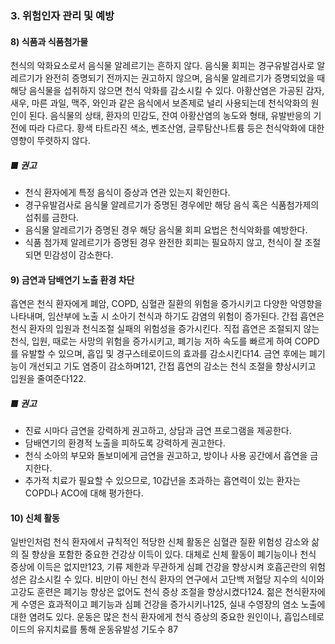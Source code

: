 ### 3. 위험인자 관리 및 예방
#### 8) 식품과 식품첨가물
천식의 악화요소로서 음식물 알레르기는 흔하지 않다. 음식물 회피는 경구유발검사로 알레르기가 완전히 증명되기 전까지는 권고하지 않으며, 음식물 알레르기가 증명되었을 때 해당 음식물을 섭취하지 않으면 천식 악화를 감소시킬 수 있다. 아황산염은 가공된 감자, 새우, 마른 과일, 맥주, 와인과 같은 음식에서 보존제로 널리 사용되는데 천식악화의 원인이 된다. 음식물의 상태, 환자의 민감도, 잔여 아황산염의 농도와 형태, 유발반응의 기전에 따라 다르다. 황색 타트라진 색소, 벤조산염, 글루탐산나트륨 등은 천식악화에 대한 영향이 뚜렷하지 않다.

##### ■ 권고
- 천식 환자에게 특정 음식이 증상과 연관 있는지 확인한다.
- 경구유발검사로 음식물 알레르기가 증명된 경우에만 해당 음식 혹은 식품첨가제의 섭취를 금한다.
- 음식물 알레르기가 증명된 경우 해당 음식물 회피 요법은 천식악화를 예방한다.
- 식품 첨가제 알레르기가 증명된 경우 완전한 회피는 필요하지 않고, 천식이 잘 조절되면 민감성이 감소한다.

#### 9) 금연과 담배연기 노출 환경 차단
흡연은 천식 환자에게 폐암, COPD, 심혈관 질환의 위험을 증가시키고 다양한 악영향을 나타내며, 임산부에 노출 시 소아기 천식과 하기도 감염의 위험이 증가된다. 간접 흡연은 천식 환자의 입원과 천식조절 실패의 위험성을 증가시킨다. 직접 흡연은 조절되지 않는 천식, 입원, 때로는 사망의 위험을 증가시키고, 폐기능 저하 속도를 빠르게 하여 COPD를 유발할 수 있으며, 흡입 및 경구스테로이드의 효과를 감소시킨다14. 금연 후에는 폐기능이 개선되고 기도 염증이 감소하며121, 간접 흡연의 감소는 천식 조절을 향상시키고 입원을 줄여준다122.

##### ■ 권고
- 진료 시마다 금연을 강력하게 권고하고, 상담과 금연 프로그램을 제공한다.
- 담배연기의 환경적 노출을 피하도록 강력하게 권고한다.
- 천식 소아의 부모와 돌보미에게 금연을 권고하고, 방이나 사용 공간에서 흡연을 금지한다.
- 추가적 치료가 필요할 수 있으므로, 10갑년을 초과하는 흡연력이 있는 환자는 COPD나 ACO에 대해 평가한다.

#### 10) 신체 활동
일반인처럼 천식 환자에서 규칙적인 적당한 신체 활동은 심혈관 질환 위험성 감소와 삶의 질 향상을 포함한 중요한 건강상 이득이 있다. 대체로 신체 활동이 폐기능이나 천식 증상에 이득은 없지만123, 기류 제한과 무관하게 심폐 건강을 향상시켜 호흡곤란의 위험성은 감소시킬 수 있다. 비만이 아닌 천식 환자의 연구에서 고단백 저혈당 지수의 식이와 고강도 훈련은 폐기능 향상은 없어도 천식 증상 조절을 향상시켰다124. 젊은 천식환자에게 수영은 효과적이고 폐기능과 심폐 건강을 증가시키나125, 실내 수영장의 염소 노출에 대한 염려도 있다.
운동은 많은 천식 환자에게 천식 증상의 중요한 원인이나, 흡입스테로이드의 유지치료를 통해 운동유발성 기도수
<PAGE>87